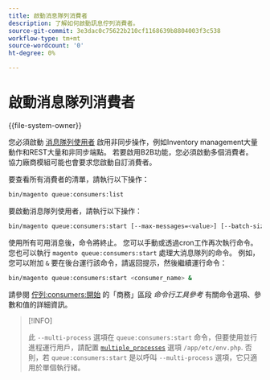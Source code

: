 ```yaml
---
title: 啟動消息隊列消費者
description: 了解如何啟動訊息佇列消費者。
source-git-commit: 3e3dac0c75622b210cf1168639b8804003f3c538
workflow-type: tm+mt
source-wordcount: '0'
ht-degree: 0%

---
```



# 啟動消息隊列消費者

{{file-system-owner}}

您必須啟動 [消息隊列使用者](../queues/consumers.md) 啟用非同步操作，例如Inventory management大量動作和REST大量和非同步端點。 若要啟用B2B功能，您必須啟動多個消費者。 協力廠商模組可能也會要求您啟動自訂消費者。

要查看所有消費者的清單，請執行以下操作：

```bash
bin/magento queue:consumers:list
```

要啟動消息隊列使用者，請執行以下操作：

```bash
bin/magento queue:consumers:start [--max-messages=<value>] [--batch-size=<value>] [--single-thread] [--area-code=<value>] [--multi-process=<value>] <consumer_name>
```

使用所有可用消息後，命令將終止。 您可以手動或透過cron工作再次執行命令。 您也可以執行 `magento queue:consumers:start` 處理大消息隊列的命令。 例如，您可以附加 `&` 要在後台運行該命令，請返回提示，然後繼續運行命令：

```bash
bin/magento queue:consumers:start <consumer_name> &
```

請參閱 [佇列:consumers:開始](https://devdocs.magento.com/guides/v2.4/reference/cli/magento-commerce.html#queueconsumersstart) 的「商務」區段 _命令行工具參考_ 有關命令選項、參數和值的詳細資訊。

>[!INFO]
>
>此 `--multi-process` 選項在 `queue:consumers:start` 命令，但要使用並行進程運行用戶，請配置 [`multiple_processes`](../queues/manage-message-queues.md#configuration) 選項 `/app/etc/env.php`. 否則，若 `queue:consumers:start` 是以呼叫 `--multi-process` 選項，它只適用於單個執行緒。
